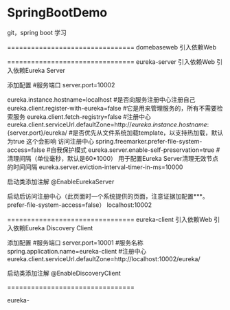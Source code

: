 # SpringBootDemo

git，spring boot 学习

================================
domebaseweb
引入依赖Web

================================
eureka-server
引入依赖Web
引入依赖Eureka Server

添加配置
#服务端口
server.port=10002

eureka.instance.hostname=localhost
#是否向服务注册中心注册自己
eureka.client.register-with-eureka=false
#它是用来管理服务的，所有不需要检索服务
eureka.client.fetch-registry=false
#注册中心
eureka.client.serviceUrl.defaultZone=http://${eureka.instance.hostname}:${server.port}/eureka/
#是否优先从文件系统加载template，以支持热加载，默认为true 这个会影响 访问注册中心
spring.freemarker.prefer-file-system-access=false
#自我保护模式
eureka.server.enable-self-preservation=true
#清理间隔（单位毫秒，默认是60*1000） 用于配置Eureka Server清理无效节点的时间间隔
eureka.server.eviction-interval-timer-in-ms=10000

启动类添加注解
@EnableEurekaServer



启动后访问注册中心（此页面时一个系统提供的页面，注意证据加配置***。prefer-file-system-access=false）
localhost:10002

================================
eureka-client
引入依赖Web
引入依赖Eureka Discovery Client

添加配置
#服务端口
server.port=10001
#服务名称
spring.application.name=eureka-client
#注册中心
eureka.client.serviceUrl.defaultZone=http://localhost:10002/eureka/

启动类添加注解
@EnableDiscoveryClient

================================

eureka-